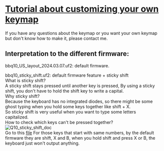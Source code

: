 # [Tutorial about customizing your own keymap](https://github.com/ZitaoTech/zmk_config_Q10)  
If you have any questions about the keymap or you want your own keymap but don't know how to make it, please contact me.

## Interpretation to the different firmware:

bbq10_US_layout_2024.03.07.uf2: default firmware.  

bbq10_sticky_shift.uf2: default firmware feature + sticky shift  
What is sticky shift?  
A sticky shift stays pressed until another key is pressed, By using a sticky shift, you don't have to hold the shift key to write a capital.  
Why sticky shift?  
Because the keyboard has no integrated diodes, so there might be some ghost typing when you hold some keys together like shift + X.  
So sticky shift is very useful when you want to type some letters capitalized.  
How to check which keys can't be pressed together?  
![Q10_sticky_shift_doc](https://github.com/ZitaoTech/BBQ10-USB_BLE_Keyboard/assets/145678024/0f0f983f-ca8d-41c4-8454-bdd59d8b2e78)  
Go to this [file](https://github.com/ZitaoTech/zmk_config_Q10/blob/main/config/boards/bbq10/bbq10.dts) For those keys that start with same numbers, by the default firmware they are shift, X and B, when you hold shift and press X or B, the keyboard just won't output anything.
